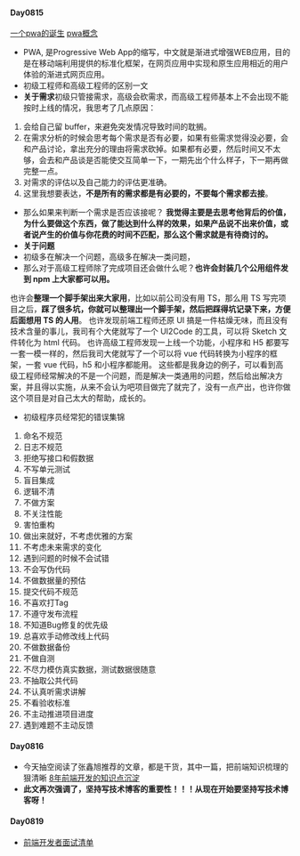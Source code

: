 #### Day0815
[一个pwa的诞生](https://segmentfault.com/a/1190000016420122 "一个pwa的诞生")
[pwa概念](https://lavas.baidu.com/pwa "pwa概念")
* PWA, 是Progressive Web App的缩写，中文就是渐进式增强WEB应用，目的是在移动端利用提供的标准化框架，在网页应用中实现和原生应用相近的用户体验的渐进式网页应用。
* 初级工程师和高级工程师的区别一文
* **关于需求**初级只管接需求，高级会砍需求，而高级工程师基本上不会出现不能按时上线的情况，我思考了几点原因：
1. 会给自己留 buffer，来避免突发情况导致时间的耽搁。
2. 在需求分析的时候会思考每个需求是否有必要，如果有些需求觉得没必要，会和产品讨论，拿出充分的理由将需求砍掉。如果都有必要，然后时间又不太够，会去和产品谈是否能使交互简单一下，一期先出个什么样子，下一期再做完整一点。
3. 对需求的评估以及自己能力的评估更准确。
4. 这里我想要表达，**不是所有的需求都是有必要的，不要每个需求都去接**。
* 那么如果来判断一个需求是否应该接呢？
**我觉得主要是去思考他背后的价值，为什么要做这个东西，做了能达到什么样的效果，如果产品说不出来价值，或者说产生的价值与你花费的时间不匹配，那么这个需求就是有待商讨的。**
* **关于问题**
* 初级多在解决一个问题，高级多在解决一类问题，
* 那么对于高级工程师除了完成项目还会做什么呢？**也许会封装几个公用组件发到 npm 上大家都可以用。**

也许会**整理一个脚手架出来大家用**，比如以前公司没有用 TS，那么用 TS 写完项目之后，**踩了很多坑，你就可以整理出一个脚手架，然后把踩得坑记录下来，方便后面想用 TS 的人用**。
也许发现前端工程师还原 UI 搞是一件枯燥无味，而且没有技术含量的事儿，我司有个大佬就写了一个 UI2Code 的工具，可以将 Sketch 文件转化为 html 代码。
也许高级工程师发现一上线一个功能，小程序和 H5 都要写一套一模一样的，然后我司大佬就写了一个可以将 vue 代码转换为小程序的框架，一套 vue 代码，h5 和小程序都能用。
这些都是我身边的例子，可以看到高级工程师经常解决的不是一个问题，而是解决一类通用的问题，然后给出解决方案，并且得以实施，从来不会认为吧项目做完了就完了，没有一点产出，也许你做这个项目是对自己太大的帮助，成长的。
* 初级程序员经常犯的错误集锦
1. 命名不规范
2. 日志不规范
3. 拒绝写接口和假数据
4. 不写单元测试
5. 盲目集成
6. 逻辑不清
7. 不做方案
8. 不关注性能
9. 害怕重构
10. 做出来就好，不考虑优雅的方案
11. 不考虑未来需求的变化
12. 遇到问题的时候不会试错
13. 不会写伪代码
14. 不做数据量的预估
15. 提交代码不规范
16. 不喜欢打Tag
17. 不遵守发布流程
18. 不知道Bug修复的优先级
19. 总喜欢手动修改线上代码
20. 不做数据备份
21. 不做自测
22. 不尽力模仿真实数据，测试数据很随意
23. 不抽取公共代码
24. 不认真听需求讲解
25. 不看验收标准
26. 不主动推进项目进度
27. 遇到难题不主动反馈

#### Day0816
* 今天抽空阅读了张鑫旭推荐的文章，都是干货，其中一篇，把前端知识梳理的狠清晰
[8年前端开发的知识点沉淀](https://juejin.im/post/5d0878aaf265da1b83338f74 "8年前端开发的知识点沉淀")
* **此文再次强调了，坚持写技术博客的重要性！！！从现在开始要坚持写技术博客呀！**

#### Day0819
* [前端开发者面试清单](https://github.com/xiaomuzhu/front-end-interview "前端开发者面试清单")